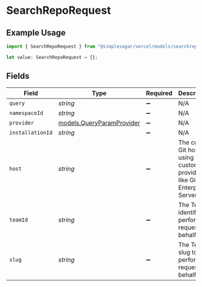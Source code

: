 # SearchRepoRequest

## Example Usage

```typescript
import { SearchRepoRequest } from "@simplesagar/vercel/models/searchrepoop.js";

let value: SearchRepoRequest = {};
```

## Fields

| Field                                                                             | Type                                                                              | Required                                                                          | Description                                                                       | Example                                                                           |
| --------------------------------------------------------------------------------- | --------------------------------------------------------------------------------- | --------------------------------------------------------------------------------- | --------------------------------------------------------------------------------- | --------------------------------------------------------------------------------- |
| `query`                                                                           | *string*                                                                          | :heavy_minus_sign:                                                                | N/A                                                                               |                                                                                   |
| `namespaceId`                                                                     | *string*                                                                          | :heavy_minus_sign:                                                                | N/A                                                                               |                                                                                   |
| `provider`                                                                        | [models.QueryParamProvider](../models/queryparamprovider.md)                      | :heavy_minus_sign:                                                                | N/A                                                                               |                                                                                   |
| `installationId`                                                                  | *string*                                                                          | :heavy_minus_sign:                                                                | N/A                                                                               |                                                                                   |
| `host`                                                                            | *string*                                                                          | :heavy_minus_sign:                                                                | The custom Git host if using a custom Git provider, like GitHub Enterprise Server | ghes-test.now.systems                                                             |
| `teamId`                                                                          | *string*                                                                          | :heavy_minus_sign:                                                                | The Team identifier to perform the request on behalf of.                          |                                                                                   |
| `slug`                                                                            | *string*                                                                          | :heavy_minus_sign:                                                                | The Team slug to perform the request on behalf of.                                |                                                                                   |